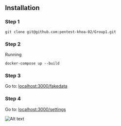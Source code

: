 
## Installation

### Step 1
```
git clone git@github.com:pentest-khoa-02/Group1.git
```

### Step 2
Running
```
docker-compose up --build
```

### Step 3
Go to: [localhost:3000/fakedata](http:localhost:3000/fakedata)

### Step 4
Go to: [localhost:3000/settings](http:localhost:3000/settings)

![Alt text](src/public/assets/images/image.png)

<!-- Enable babel: "dev": "nodemon --exec ./node_modules/.bin/babel-node ./src/app.js" -->